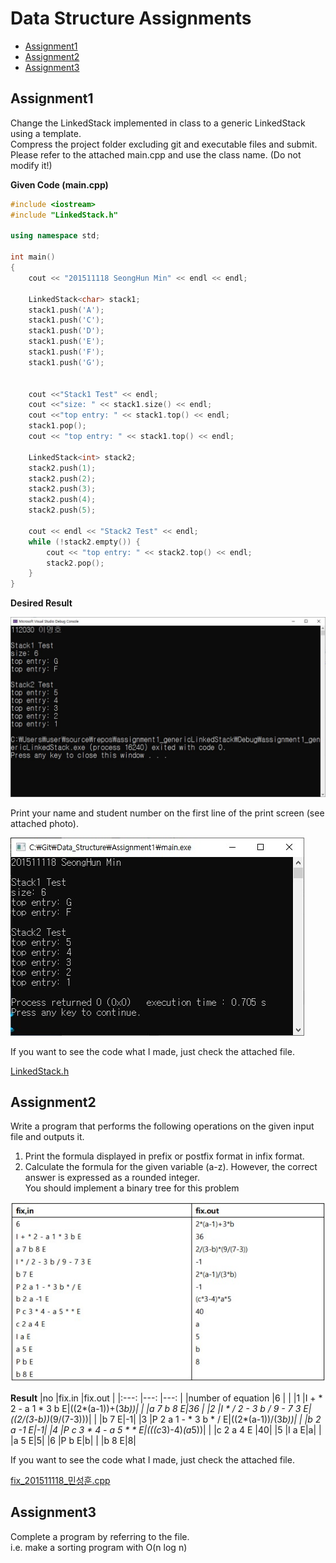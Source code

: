 # Data Structure Assignments
* [Assignment1](#assignment1)
* [Assignment2](#assignment2)
* [Assignment3](#assignment3)

## Assignment1
Change the LinkedStack implemented in class to a generic LinkedStack using a template.   
Compress the project folder excluding git and executable files and submit.
Please refer to the attached main.cpp and use the class name. (Do not modify it!)

__Given Code (main.cpp)__
```c++
#include <iostream>
#include "LinkedStack.h"

using namespace std;

int main()
{
	cout << "201511118 SeongHun Min" << endl << endl;

	LinkedStack<char> stack1;
	stack1.push('A');
	stack1.push('C');
	stack1.push('D');
	stack1.push('E');
	stack1.push('F');
	stack1.push('G');


	cout <<"Stack1 Test" << endl;
	cout <<"size: " << stack1.size() << endl;
	cout <<"top entry: " << stack1.top() << endl;
	stack1.pop();
	cout << "top entry: " << stack1.top() << endl;

	LinkedStack<int> stack2;
	stack2.push(1);
	stack2.push(2);
	stack2.push(3);
	stack2.push(4);
	stack2.push(5);

	cout << endl << "Stack2 Test" << endl;
	while (!stack2.empty()) {
		cout << "top entry: " << stack2.top() << endl;
		stack2.pop();
	}
}
```
__Desired Result__

![Example](/Assignment1/Assignment1.JPG)

Print your name and student number on the first line of the print screen (see attached photo).

![Result](/Assignment1/Result.jpg)

If you want to see the code what I made, just check the attached file.

[LinkedStack.h](/Assignment1/LinkedStack.h)

## Assignment2
Write a program that performs the following operations on the given input file and outputs it.
1. Print the formula displayed in prefix or postfix format in infix format.
2. Calculate the formula for the given variable (a-z). However, the correct answer is expressed as a rounded integer.  
You should implement a binary tree for this problem

![Example](/Assignment2/Example.jpg)

__Result__
|no		|fix.in	|fix.out	|
|:---:		|---:	|---:	|
|number of equation	|6	|	|
|1		|I + * 2 - a 1 * 3 b E|((2*(a-1))+(3*b))|
|		|a 7 b 8 E|36	|
|2		|I * / 2 - 3 b / 9 - 7 3 E|((2/(3-b))*(9/(7-3)))|
|		|b 7 E|-1|
|3		|P 2 a 1 - * 3 b * / E|((2*(a-1))/(3*b))|
|		|b 2 a -1 E|-1|
|4		|P c 3 * 4 - a 5 * * E|(((c*3)-4)*(a*5))|
|		|c 2 a 4 E |40|
|5		|I a E|a|
|		|a 5 E|5|
|6		|P b E|b|
|		|b 8 E|8|

If you want to see the code what I made, just check the attached file.

[fix_201511118_민성훈.cpp](/Assignment2/fix_201511118_민성훈.cpp)

## Assignment3
Complete a program by referring to the file.   
i.e. make a sorting program with O(n log n)